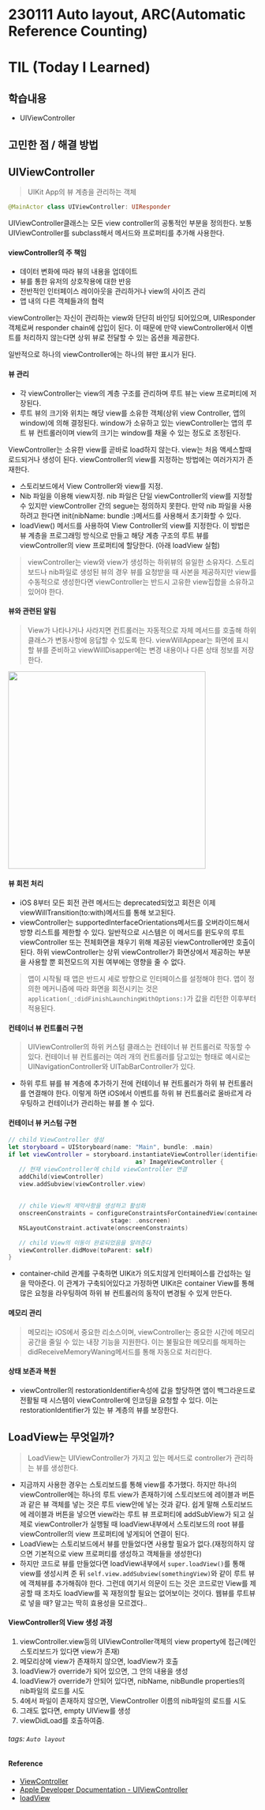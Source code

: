 230111 Auto layout, ARC(Automatic Reference Counting)
===
TIL (Today I Learned)
===
학습내용
---
- UIViewController

## 고민한 점 / 해결 방법

## UIViewController
> UIKit App의 뷰 계층을 관리하는 객체
```swift
@MainActor class UIViewController: UIResponder
```
UIViewController클래스는 모든 view controller의 공통적인 부분을 정의한다. 보통 UIViewController를 subclass해서 메서드와 프로퍼티를 추가해 사용한다.

#### viewController의 주 책임
- 데이터 변화에 따라 뷰의 내용을 업데이트
- 뷰를 통한 유저의 상호작용에 대한 반응
- 전반적인 인터페이스 레이아웃을 관리하거나 view의 사이즈 관리
- 앱 내의 다른 객체들과의 협력

viewController는 자신이 관리하는 view와 단단히 바인딩 되어있으며, UIResponder 객체로써 responder chain에 삽입이 된다. 이 때문에 만약 viewController에서 이벤트를 처리하지 않는다면 상위 뷰로 전달할 수 있는 옵션을 제공한다.

일반적으로 하나의 viewController에는 하나의 뷰만 표시가 된다.

#### 뷰 관리
- 각 viewController는 view의 계층 구조를 관리하며 루트 뷰는 view 프로퍼티에 저장된다.
- 루트 뷰의 크기와 위치는 해당 view를 소유한 객체(상위 view Controller, 앱의 window)에 의해 결정된다. window가 소유하고 있는 viewController는 앱의 루트 뷰 컨트롤러이며 view의 크기는 window를 채울 수 있는 정도로 조정된다.

ViewController는 소유한 view를 곧바로 load하지 않는다. view는 처음 액세스할때 로드되거나 생성이 된다. viewController의 view를 지정하는 방법에는 여러가지가 존재한다.
- 스토리보드에서 View Controller와 view를 지정.
- Nib 파일을 이용해 view지정. nib 파일은 단일 viewController의 view를 지정할 수 있지만 viewController 간의 segue는 정의하지 못한다. 만약 nib 파일을 사용하려고 한다면 init(nibName: bundle :)메서드를 사용해서 초기화할 수 있다.
- loadView() 메서드를 사용하여 View Controller의 view를 지정한다. 이 방법은 뷰 계층을 프로그래밍 방식으로 만들고 해당 계층 구조의 루트 뷰를 viewController의 view 프로퍼티에 할당한다. (아래 loadView 실험)

> viewController는 view와 view가 생성하는 하위뷰의 유일한 소유자다. 스토리보드나 nib파일로 생성된 뷰의 경우 뷰를 요청받을 때 사본을 제공하지만 view를 수동적으로 생성한다면 viewController는 반드시 고유한 view집합을 소유하고 있어야 한다. 

#### 뷰와 관련된 알림
> View가 나타나거나 사라지면 컨트롤러는 자동적으로 자체 메서드를 호출해 하위 클래스가 변동사항에 응답할 수 있도록 한다. viewWillAppear는 화면에 표시 할 뷰를 준비하고 viewWillDisapper에는 변경 내용이나 다른 상태 정보를 저장한다.
> 
<img src="https://i.imgur.com/uAtwUMe.png" width="400" />

#### 뷰 회전 처리
- iOS 8부터 모든 회전 관련 메서드는 deprecated되었고 회전은 이제 viewWillTransition(to:with)메서드를 통해 보고된다.
- viewController는 supportedInterfaceOrientations메서드를 오버라이드해서 방향 리스트를 제한할 수 있다. 일반적으로 시스템은 이 메서드를 윈도우의 루트 viewController 또는 전체화면을 채우기 위해 제공된 viewController에만 호출이 된다. 하위 viewController는 상위 viewController가 화면상에서 제공하는 부분을 사용할 뿐 회전모드의 지원 여부에는 영향을 줄 수 없다.

> 앱이 시작될 때 앱은 반드시 세로 방향으로 인터페이스를 설정해야 한다. 앱이 정의한 메커니즘에 따라 화면을 회전시키는 것은  `application(_:didFinishLaunchingWithOptions:)`가 값을 리턴한 이후부터 적용된다.

#### 컨테이너 뷰 컨트롤러 구현
> UIViewController의 하위 커스텀 클래스는 컨테이너 뷰 컨트롤러로 작동할 수 있다. 컨테이너 뷰 컨트롤러는 여러 개의 컨트롤러를 담고있는 형태로 예시로는 UINavigationController와 UITabBarController가 있다.
- 하위 루트 뷰를 뷰 계층에 추가하기 전에 컨테이너 뷰 컨트롤러가 하위 뷰 컨트롤러를 연결해야 한다. 이렇게 하면 iOS에서 이벤트를 하위 뷰 컨트롤러로 올바르게 라우팅하고 컨테이너가 관리하는 뷰를 볼 수 있다. 

#### 컨테이너 뷰 커스텀 구현
```swift
// child ViewController 생성
let storyboard = UIStoryboard(name: "Main", bundle: .main)
if let viewController = storyboard.instantiateViewController(identifier: "imageViewController")
                                    as? ImageViewController {
   // 현재 viewController에 child viewController 연결
   addChild(viewController)
   view.addSubview(viewController.view)
            
                                        
   // chile View의 제약사항을 생성하고 활성화
   onscreenConstraints = configureConstraintsForContainedView(containedView: viewController.view,
                             stage: .onscreen)
   NSLayoutConstraint.activate(onscreenConstraints)
     
   // child View의 이동이 완료되었음을 알려준다     
   viewController.didMove(toParent: self)
}
```
- container-child 관계를 구축하면 UIKit가 의도치않게 인터페이스를 간섭하는 일을 막아준다. 이 관계가 구축되어있다고 가정하면 UIKit은 container View를 통해 많은 요청을 라우팅하여 하위 뷰 컨트롤러의 동작이 변경될 수 있게 만든다.

#### 메모리 관리
> 메모리는 iOS에서 중요한 리소스이며, viewController는 중요한 시간에 메모리 공간을 줄일 수 있는 내장 기능을 지원한다. 이는 불필요한 메모리를 해제하는 didReceiveMemoryWaning메서드를 통해 자동으로 처리한다.

#### 상태 보존과 복원
- viewController의 restorationIdentifier속성에 값을 할당하면 앱이 백그라운드로 전활될 때 시스템이 viewController에 인코딩을 요청할 수 있다. 이는 restorationIdentifier가 있는 뷰 계층의 뷰를 보장한다. 


## LoadView는 무엇일까? 
> LoadView는 UIViewController가 가지고 있는 메서드로 controller가 관리하는 뷰를 생성한다. 
- 지금까지 사용한 경우는 스토리보드를 통해 view를 추가했다. 하지만 하나의 viewController에는 하나의 루트 view가 존재하기에 스토리보드에 레이블과 버튼과 같은 뷰 객체를 넣는 것은 루트 view안에 넣는 것과 같다. 
쉽게 말해 스토리보드에 레이블과 버튼을 넣으면 view라는 루트 뷰 프로퍼티에 addSubView가 되고 실제로 viewController가 실행될 때 loadView내부에서 스토리보드의 root 뷰를 viewController의 view 프로퍼티에 넣게되어 연결이 된다.
- LoadView는 스토리보드에서 뷰를 만들었다면 사용할 필요가 없다.(재정의하지 않으면 기본적으로 view 프로퍼티를 생성하고 객체들을 생성한다)
- 하지만 코드로 뷰를 만들었다면 loadView내부에서 `super.loadView()`를 통해 view를 생성시켜 준 뒤 `self.view.addSubview(somethingView)`와 같이 루트 뷰에 객체뷰를 추가해줘야 한다. 그런데 여기서 의문이 드는 것은 코드로만 View를 제공할 때 조차도 loadView를 꼭 재정의할 필요는 없어보이는 것이다. 웹뷰를 루트뷰로 넣을 때? 말고는 딱히 효용성을 모르겠다..

#### ViewController의 View 생성 과정
1. viewController.view등의 UIViewController객체의 view property에 접근(메인 스토리보드가 있다면 view가 존재)
2. 메모리상에 view가 존재하지 않으면, loadView가 호출
3. loadView가 override가 되어 있으면, 그 안의 내용을 생성
4. loadView가 override가 안되어 있다면, nibName, nibBundle properties의 nib파일의 로드를 시도
5. 4에서 파일이 존재하지 않으면, ViewController 이름의 nib파일의 로드를 시도
6. 그래도 없다면, empty UIView를 생성
7. viewDidLoad를 호출하여줌.

###### tags: `Auto layout`

#### Reference
- [ViewController](https://melod-it.gitbook.io/sagwa/app-frameworks/uikit/view-controllers/uiviewcontroller)
- [Apple Developer Documentation - UIViewController](https://developer.apple.com/documentation/uikit/uiviewcontroller)
- [loadView](https://medium.com/yay-its-erica/viewdidload-vs-loadview-swift3-47f4ad195602)
